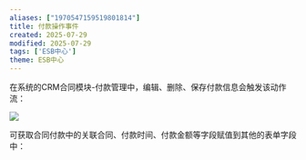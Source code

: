 ```yaml
---
aliases: ["1970547159519801814"]
title: 付款操作事件
created: 2025-07-29
modified: 2025-07-29
tags: ['ESB中心']
theme: ESB中心
---
```


在系统的CRM合同模块-付款管理中，编辑、删除、保存付款信息会触发该动作流：

![](https://myhelpdoc.oss-cn-heyuan.aliyuncs.com/mdimages/c18d7e631870cbe067898f8716fa0a59.jpg)

可获取合同付款中的关联合同、付款时间、付款金额等字段赋值到其他的表单字段中：

